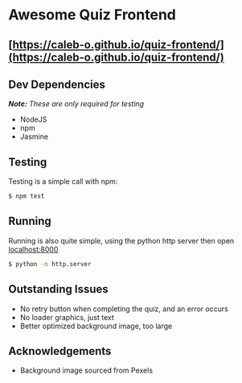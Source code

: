 # Awesome Quiz Frontend

## [https://caleb-o.github.io/quiz-frontend/](https://caleb-o.github.io/quiz-frontend/)

## Dev Dependencies

**_Note:_** _These are only required for testing_

- NodeJS
- npm
- Jasmine

## Testing

Testing is a simple call with npm:

```sh
$ npm test
```

## Running

Running is also quite simple, using the python http server then open [localhost:8000](http://localhost:8000)

```sh
$ python -m http.server
```

## Outstanding Issues

- No retry button when completing the quiz, and an error occurs
- No loader graphics, just text
- Better optimized background image, too large

## Acknowledgements

- Background image sourced from Pexels

